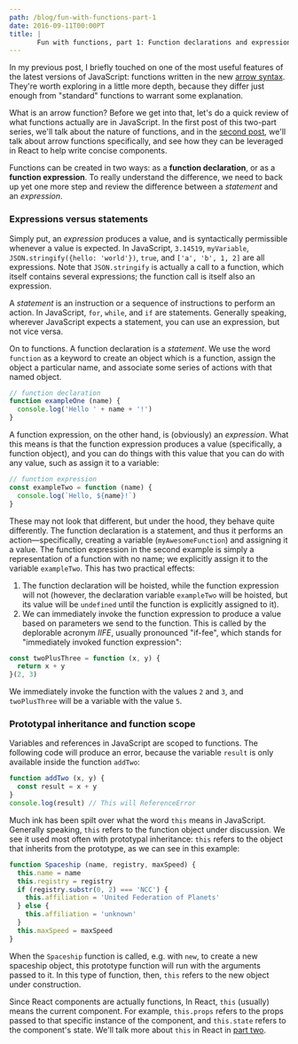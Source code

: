 ```yaml
---
path: /blog/fun-with-functions-part-1
date: 2016-09-11T00:00PT
title: |
       Fun with functions, part 1: Function declarations and expressions
---
```

In my previous post, I briefly touched on one of the most useful features of the latest versions of JavaScript: functions written in the new [arrow syntax](https://developer.mozilla.org/en-US/docs/Web/JavaScript/Reference/Functions/Arrow_functions). They're worth exploring in a little more depth, because they differ just enough from "standard" functions to warrant some explanation.

What is an arrow function? Before we get into that, let's do a quick review of what functions actually are in JavaScript. In the first post of this two-part series, we'll talk about the nature of functions, and in the [second post](https://emilyaviva.com/blog/fun-with-functions-part-2/), we'll talk about arrow functions specifically, and see how they can be leveraged in React to help write concise components.

Functions can be created in two ways: as a **function declaration**, or as a **function expression**. To really understand the difference, we need to back up yet one more step and review the difference between a *statement* and an *expression*.

### Expressions versus statements

Simply put, an *expression* produces a value, and is syntactically permissible whenever a value is expected. In JavaScript, `3.14519`, `myVariable`, `JSON.stringify({hello: 'world'})`, `true`, and `['a', 'b', 1, 2]` are all expressions. Note that `JSON.stringify` is actually a call to a function, which itself contains several expressions; the function call is itself also an expression.

A *statement* is an instruction or a sequence of instructions to perform an action. In JavaScript, `for`, `while`, and `if` are statements. Generally speaking, wherever JavaScript expects a statement, you can use an expression, but not vice versa.

On to functions. A function declaration is a *statement*. We use the word `function` as a keyword to create an object which is a function, assign the object a particular name, and associate some series of actions with that named object.

```javascript
// function declaration
function exampleOne (name) {
  console.log('Hello ' + name + '!')
}
```

A function expression, on the other hand, is (obviously) an *expression*. What this means is that the function expression produces a value (specifically, a function object), and you can do things with this value that you can do with any value, such as assign it to a variable:

```javascript
// function expression
const exampleTwo = function (name) {
  console.log(`Hello, ${name}!`)
}
```

These may not look that different, but under the hood, they behave quite differently. The function declaration is a statement, and thus it performs an action—specifically, creating a variable (`myAwesomeFunction`) and assigning it a value. The function expression in the second example is simply a representation of a function with no name; we explicitly assign it to the variable `exampleTwo`. This has two practical effects:

1. The function declaration will be hoisted, while the function expression will not (however, the declaration variable `exampleTwo` will be hoisted, but its value will be `undefined` until the function is explicitly assigned to it).
2. We can immediately invoke the function expression to produce a value based on parameters we send to the function. This is called by the deplorable acronym *IIFE*, usually pronounced "if-fee", which stands for "immediately invoked function expression":

```javascript
const twoPlusThree = function (x, y) {
  return x + y
}(2, 3)
```

We immediately invoke the function with the values `2` and `3`, and `twoPlusThree` will be a variable with the value `5`.

### Prototypal inheritance and function scope

Variables and references in JavaScript are scoped to functions. The following code will produce an error, because the variable `result` is only available inside the function `addTwo`:

```javascript
function addTwo (x, y) {
  const result = x + y
}
console.log(result) // This will ReferenceError
```

Much ink has been spilt over what the word `this` means in JavaScript. Generally speaking, `this` refers to the function object under discussion. We see it used most often with prototypal inheritance: `this` refers to the object that inherits from the prototype, as we can see in this example:

```javascript
function Spaceship (name, registry, maxSpeed) {
  this.name = name
  this.registry = registry
  if (registry.substr(0, 2) === 'NCC') {
    this.affiliation = 'United Federation of Planets'
  } else {
    this.affiliation = 'unknown'
  }
  this.maxSpeed = maxSpeed
}
```

When the `Spaceship` function is called, e.g. with `new`, to create a new spaceship object, this prototype function will run with the arguments passed to it. In this type of function, then, `this` refers to the new object under construction.

Since React components are actually functions, In React, `this` (usually) means the current component. For example, `this.props` refers to the props passed to that specific instance of the component, and `this.state` refers to the component's state. We'll talk more about `this` in React in [part two](https://emilyaviva.com/blog/fun-with-functions-part-2/).

